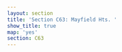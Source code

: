 ```yaml
---
layout: section
title: 'Section C63: Mayfield Hts. '
show_title: true
map: 'yes'
section: C63
---
```

